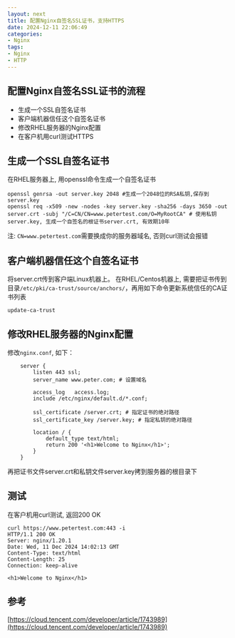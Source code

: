 ```yaml
---
layout: next
title: 配置Nginx自签名SSL证书，支持HTTPS
date: 2024-12-11 22:06:49
categories:
- Nginx
tags: 
- Nginx
- HTTP
---
```


## 配置Nginx自签名SSL证书的流程
* 生成一个SSL自签名证书
* 客户端机器信任这个自签名证书
* 修改RHEL服务器的Nginx配置
* 在客户机用curl测试HTTPS

## 生成一个SSL自签名证书
在RHEL服务器上, 用openssl命令生成一个自签名证书
```
openssl genrsa -out server.key 2048 #生成一个2048位的RSA私钥,保存到server.key
openssl req -x509 -new -nodes -key server.key -sha256 -days 3650 -out server.crt -subj "/C=CN/CN=www.petertest.com/O=MyRootCA" # 使用私钥server.key, 生成一个自签名的根证书server.crt, 有效期10年
```
注: `CN=www.petertest.com`需要换成你的服务器域名, 否则curl测试会报错
<!-- more -->

## 客户端机器信任这个自签名证书
将server.crt传到客户端Linux机器上。 在RHEL/Centos机器上, 需要把证书传到目录`/etc/pki/ca-trust/source/anchors/`，再用如下命令更新系统信任的CA证书列表
```
update-ca-trust
```
## 修改RHEL服务器的Nginx配置
修改`nginx.conf`, 如下：
```
    server {
        listen 443 ssl;
        server_name www.peter.com; # 设置域名

        access_log   access.log;
        include /etc/nginx/default.d/*.conf;

        ssl_certificate /server.crt; # 指定证书的绝对路径
        ssl_certificate_key /server.key; # 指定私钥的绝对路径

        location / {
            default_type text/html;
            return 200 '<h1>Welcome to Nginx</h1>';
        }
    }
```
再把证书文件server.crt和私钥文件server.key拷到服务器的根目录下

## 测试
在客户机用curl测试, 返回200 OK
```
curl https://www.petertest.com:443 -i
HTTP/1.1 200 OK
Server: nginx/1.20.1
Date: Wed, 11 Dec 2024 14:02:13 GMT
Content-Type: text/html
Content-Length: 25
Connection: keep-alive

<h1>Welcome to Nginx</h1>
```

## 参考
[https://cloud.tencent.com/developer/article/1743989](https://cloud.tencent.com/developer/article/1743989)